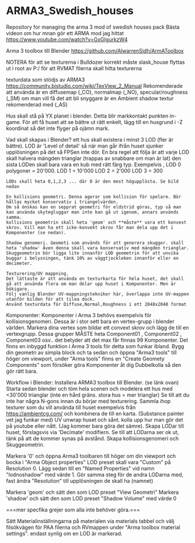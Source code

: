 # ARMA3_Swedish_houses
Repository for managing the arma 3 mod of swedish houses pack
Bästa videon om hur mnan gör ett ARMA mod jag hittat https://www.youtube.com/watch?v=GxGIgurkzW4

Arma 3 toolbox till Blender https://github.com/AlwarrenSidh/ArmAToolbox

NOTERA för att se texturerna i Bulldozer korrekt måste slask_house flyttas ut i root av P:/ för att RVMAT filerna skall hitta texturerna

texturdata som stödjs av ARMA3 https://community.bistudio.com/wiki/TexView_2_Manual
Rekomenderade att använda är en diffusemap (_CO), normalmap (_NO), specular/roughness (_SM)
    om man vill få det att bli snyggare är en Ambient shadow textur rekomenderad med (_AS)


Hus skall stå på YX planet i blender. Detta blir markkontakt punkten in-game. För att få huset att se bättre ut rätt enkelt, lägg till en husgrund i -Z koordinat så det inte flyger på ojämn mark.


Vad skall skapas i Blender?
    ett hus skall existera i minst 3 LOD (fler är bättre). LOD är 'Level of detail' så när man går ifrån huset sjunker upplösningen på det så FPSen inte dör. 
    En bra regel att följa är att varje LOD skall halvera mängden trianglar (trappas av snabbare om man är lat) den sista LODen skall bara vara en kub med rätt färg typ. Exempelvis ,
    LOD 0 polygoner = 20'000. LOD 1 = 10'000 LOD 2 = 2'000 LOD 3 = 300

    LODs skall heta 0,1,2,3 ... där 0 är den mest högupplösta. Se bild nedan

    En kollisions geometri. Denna agerar som kollision för spelare. Bör hållas mycket konservativ i triangelvärden. 
    Om så önskas kan en sepprat geometri för eldstrid göras, typ så man kan använda skytegluggar man inte kan gå ut igenom, annars används samma.
    kollisions geometrin skall heta 'geom' och **måste** vara ett konvext skrov. Vill man ha ett icke-konvekt skrov får man dela upp det i Komponenter (se nedan).

    Shadow genomeri. Geometi som används för att generera skuggor. skall heta 'shadow' Även denna skall vara konservativ med mängden trianglar.
    Skuggeometrin bör ligga lite innanför LOD geometrin för att unvika buggar i belysningen, tänk 10% av väggtjockleken innanför eller en decimeter.

    Texturering/UV mappning.
    Det lättaste är att använda en texturkarta för hela huset, det skall gå att använda flera om man delar upp huset i Komponenter. Men är bökigare.
    Följ vanlig Blender UV-mappningstekniker här, överlappa inte UV-mappen utanför bilden för att tilea dock.
    Använd texturdata för Diffuse,Normal,Roughness i ett 2048x2048 format


Komponenter:
    Komponenter i Arma 3 behövs exempelvis för kollisionsgenomeri. Dessa är i stor sett bara en vertex-grupp i blender världen. Markera dina vertex som bildar ett convext skrov och lägg de till en vertexgrupp.
    Dessa grupper MÅSTE heta Component01 , Component02 , Component03 osv.. det betyder att det max får finnas 99 Komponenter.
    Det finns en inbyggd funktion i Arma 3 tools för detta som funkar ibland.
    Bygg din geometri av simpla block och ta sedan och öppna "Arma3 tools" till höger om viewport, under "Arma tools" finns en "Create Geomety Components" som försöker göra Komponenter åt dig
    Dubbelkolla så den gör rätt bara.


Workflow i Blender:
Installera ARMA3 toolbox till Blender. (se länk ovan)
Starta sedan blender och töm hela scenen och modelera ett hus med <30'000 trianglar (inte en hård gräns. stora hus = mer trianglar)
Se till att du inte har några N-gons innan du börjar med texturering.
Sammla ihop texturer som du vill använda till huset exempelvis från https://ambientcg.com/ och kombinera de till en karta. (Substance painter vet jag funkar med)
UV unwrap huset och sånt. kolla upp hur man gör det på youtube eller nått. (Jag kommer bara göra det sämre).
Skapa LODar till huset, förslagsvis via 'Decimate' modifiern.
Se till att LODarna ser ok ut, tänk på att de kommer synas på avstånd.
Skapa kollisionsgenomeri och Skuggeometrin.

Markera '0' och öppna Arma3 toolbaren till höger om din viewport och bocka i "Arma Object properties"
LOD preset skall vara "Custom" på Resolution 0. Lägg sedan till en "Named Properties" vid namn "lodnoshadow" med värde 1.
Gör samma steg för de andra LODarna med, fast ändra "Resolution" till upplösningen de skall ha (namnet)

Markera 'geom' och sätt den som LOD preset "View Geometri"
Markera 'shadow' och sätt den som LOD preset "Shadow Volume" med värde 0

===mer specfika grejer som alla inte behöver göra.===

Sätt Materialinställningarna på materialen via materials tabbel och välj filsökvägen för PAA filerna och RVmappen under "Arma toolbox material settings". endast synlig om en LOD är markerad.

